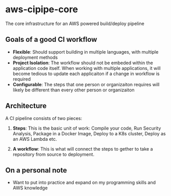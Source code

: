 # aws-cipipe-core
The core infrastructure for an AWS powered build/deploy pipeline

## Goals of a good CI workflow
- **Flexible**: Should support building in multiple languages, with multiple deployment methods
- **Project Isolation**: The workflow should not be embeded within the application code itself.  When working with multiple applications, it will become tedious to update each applicaiton if a change in workflow is required
- **Configurable**:  The steps that one person or organizaiton requires will likely be different than every other person or organizaiton

## Architecture

A CI pipeline consists of two pieces:

1. **Steps**:  This is the basic unit of work: Compile your code, Run Security Analysis, Package in a Docker Image, Deploy to a K8s cluster, Deploy as an AWS Lambda etc.

1. **A workflow**:  This is what will connect the steps to gether to take a repository from source to deployment.

## On a personal note
- Want to put into practice and expand on my programming skills and AWS knowledge

